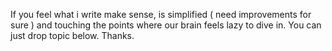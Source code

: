 If you feel what i write make sense, is simplified ( need improvements for sure ) and touching the points where our brain feels lazy to dive in.
You can just drop topic below.
Thanks.
